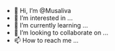 - 👋 Hi, I’m @Musaliva
- 👀 I’m interested in ...
- 🌱 I’m currently learning ...
- 💞️ I’m looking to collaborate on ...
- 📫 How to reach me ...

<!---
Musaliva/Musaliva is a ✨ special ✨ repository because its `README.md` (this file) appears on your GitHub profile.
You can click the Preview link to take a look at your changes.
--->
